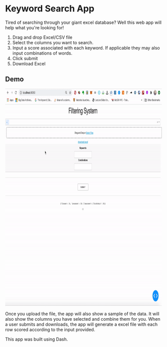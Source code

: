 # Keyword Search App
Tired of searching through your giant excel database? Well this web app will help what you're looking for!

1. Drag and drop Excel/CSV file 
2. Select the columns you want to search.
3. Input a score associated with each keyword. If applicable they may also input combinations of words.
4. Click submit 
5. Download Excel


## Demo
<img src="demo.gif" width="1000" height="700"/>

Once you upload the file, the app will also show a sample of the data. It will also show the columns you have selected and combine them for you. When a user submits and downloads, the app will generate a excel file with each row scored according to the input provided. 

This app was built using Dash.
